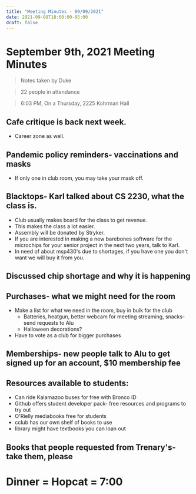 ```yaml
---
title: "Meeting Minutes - 09/09/2021"
date: 2021-09-09T18:00:00-05:00
draft: false
---
```


# September 9th, 2021 Meeting Minutes
> Notes taken by Duke

> 22 people in attendance

> 6:03 PM, On a Thursday, 2225 Kohrman Hall

## Cafe critique is back next week.
- Career zone as well.

## Pandemic policy reminders- vaccinations and masks
- If only one in club room, you may take your mask off.

## Blacktops- Karl talked about CS 2230, what the class is.
- Club usually makes board for the class to get revenue.
- This makes the class a lot easier.
- Assembly will be donated by Stryker.
- If you are interested in making a new barebones software for the microchips for your senior project in the next two years, talk to Karl.
- In need of about msp430's due to shortages, if you have one you don't want we will buy it from you.

## Discussed chip shortage and why it is happening

## Purchases- what we might need for the room
- Make a list for what we need in the room, buy in bulk for the club
    - Batteries, heatgun, better webcam for meeting streaming, snacks- send requests to Alu
    - Halloween decorations?
- Have to vote as a club for bigger purchases 

## Memberships- new people talk to Alu to get signed up for an account, $10 membership fee

## Resources available to students:
- Can ride Kalamazoo buses for free with Bronco ID
- Github offers student developer pack- free resources and programs to try out
- O'Rielly mediabooks free for students
- cclub has our own shelf of books to use
- library might have textbooks you can loan out

## Books that people requested from Trenary's- take them, please

# Dinner = Hopcat = 7:00
